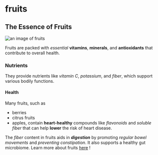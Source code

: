 # fruits
## The Essence of Fruits

![an image of fruits](https://images.app.goo.gl/oqjHfpYY2XEoodze8) 

Fruits are packed with *essential* **vitamins**, **minerals**, and **antioxidants** that contribute to overall health. 

### Nutrients

They provide nutrients like *vitamin C*, *potassium*, and *fiber*, which support various bodily functions.

#### Health

Many fruits, such as 
- berries
- citrus fruits
- apples,
  contain **heart-healthy** compounds like *flavonoids* and *soluble fiber* that can help **lower** the risk of heart disease.

The *fiber* content in fruits aids in ***digestion*** by promoting *regular bowel movements* and *preventing constipation*. It also supports a healthy gut microbiome.
Learn more about fruits [here](https://www.medicalnewstoday.com/articles/324431) !

